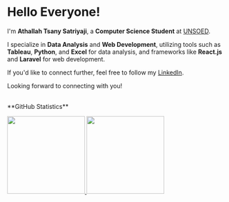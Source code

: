 # Hello Everyone!

I'm **Athallah Tsany Satriyaji**, a **Computer Science Student** at [UNSOED](https://if.unsoed.ac.id).

I specialize in **Data Analysis** and **Web Development**, utilizing tools such as **Tableau**, **Python**, and **Excel** for data analysis, and frameworks like **React.js** and **Laravel** for web development.

If you'd like to connect further, feel free to follow my [LinkedIn](https://www.linkedin.com/in/athallah-tsany-satriyaji-635630222/).

Looking forward to connecting with you! 

<br>
**GitHub Statistics**
<p align="left">
  <a href="https://github.com/athallahdx">
    <img height="180em" src="https://github-readme-stats.vercel.app/api?username=athallahdx&show_icons=true&theme=algolia&include_all_commits=true&count_private=true"/>
    <img height="180em" src="https://github-readme-stats.vercel.app/api/top-langs/?username=athallahdx&layout=compact&langs_count=8&theme=algolia"/>
  </a>
</p>

